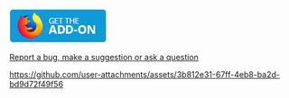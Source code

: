 [![](https://raw.githubusercontent.com/igorlogius/igorlogius/main/geFxAddon.png)](https://addons.mozilla.org/firefox/addon/load-background-tabs-on-select/)

[Report a bug, make a suggestion or ask a question](https://github.com/igorlogius/igorlogius/issues/new/choose)

https://github.com/user-attachments/assets/3b812e31-67ff-4eb8-ba2d-bd9d72f49f56
